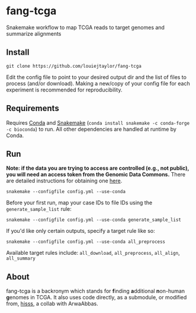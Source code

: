 # fang-tcga
Snakemake workflow to map TCGA reads to target genomes and summarize alignments

## Install

    git clone https://github.com/louiejtaylor/fang-tcga

Edit the config file to point to your desired output dir and the list of files to 
process (and/or download). Making a new/copy of your config file for each experiment is 
recommended for reproducibility.

## Requirements

Requires [Conda](https://www.anaconda.com/download) and [Snakemake](https://snakemake.readthedocs.io/en/stable/) (`conda install snakemake -c conda-forge -c bioconda`) to run. All other dependencies are handled at runtime by Conda.

## Run

**Note: if the data you are trying to access are controlled (e.g., not public), you will need an access token from the Genomic Data Commons.** There are detailed instructions for obtaining one [here](https://docs.gdc.cancer.gov/Data_Transfer_Tool/Users_Guide/Preparing_for_Data_Download_and_Upload/#obtaining-an-authentication-token-for-data-downloads).

    snakemake --configfile config.yml --use-conda

Before your first run, map your case IDs to file IDs using the `generate_sample_list` rule:

    snakemake --configfile config.yml --use-conda generate_sample_list

If you'd like only certain outputs, specify a target rule like so:

    snakemake --configfile config.yml --use-conda all_preprocess

Available target rules include: `all_download`, `all_preprocess`, `all_align`, `all_summary`

## About

fang-tcga is a backronym which stands for **f**inding **a**dditional **n**on-human **g**enomes in TCGA. It also uses code directly, as a submodule, or modified from, [hisss](https://github.com/louiejtaylor/hisss), a collab with ArwaAbbas.
